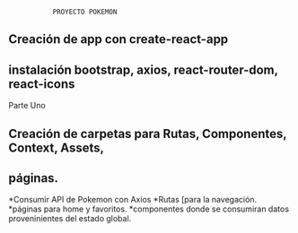                PROYECTO POKEMON

## Creación de app con create-react-app
## instalación bootstrap, axios, react-router-dom, react-icons


Parte Uno

## Creación de carpetas para Rutas, Componentes, Context, Assets,
## páginas.

*Consumir API de Pokemon con Axios
*Rutas [para la navegación.
*páginas para home y favoritos.
*componentes donde se consumiran datos proveninientes del estado global.